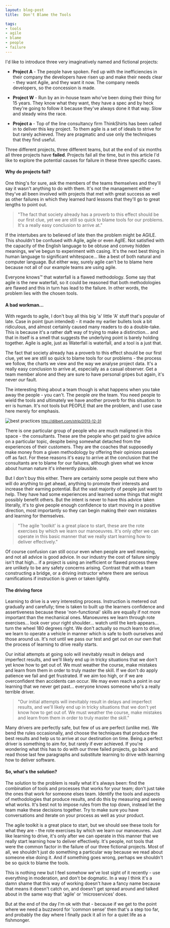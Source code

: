 ```yaml
---
layout: blog-post
title:  Don't Blame the Tools

tags:
- tools
- agile
- blame
- people
- failure
---
```


I'd like to introduce three very imaginatively named and fictional projects:

* **Project A** - The people have spoken. Fed up with the inefficiencies in their company the developers have risen up and make their needs clear - they want Agile, and they want it now. The company needs developers, so the concession is made.

* **Project W** - Run by an in-house team who've been doing their thing for 15 years. They know what they want, they have a spec and by heck they're going to follow it because they've always done it that way. Slow and steady wins the race.

* **Project a** - Top of the line consultancy firm ThinkShirts has been called in to deliver this key project. To them agile is a set of ideals to strive for but rarely achieved. They are pragmatic and use only the techniques that they find useful.

Three different projects, three different teams, but at the end of six months all three projects have **failed**. Projects fail all the time, but in this article I'd like to explore the potential causes for failure in these three specific cases.
<!--more-->
#### Why do projects fail?

One thing's for sure, ask the members of the teams themselves and they'll say it wasn't anything to do with them. 
It's not the management either - they've all been involved with projects that met with great success as well as other failures in which they learned hard lessons that they'll go to great lengths to point out.

<blockquote class="hero">"The fact that society already has a proverb to this effect should be our first clue, yet we are still so quick to blame tools for our problems. It's a really easy conclusion to arrive at."</blockquote>

If the intertubes are to believed of late then the problem might be AGILE. This shouldn't be confused with Agile, agile or even AgIlE. Not satisfied with the capacity of the English language to be obtuse and convey hidden meanings, we've begun to experiment with casing. It's the next best thing in human language to significant whitespace... like a best of both natural and computer language. But either way, surely agile can't be to blame here because not all of our example teams are using agile. 

Everyone knows™ that waterfall is a flawed methodology. Some say that agile is the new waterfall, so it could be reasoned that both methodologies are flawed and this in turn has lead to the failure. In other words, the problem lies with the chosen tools.

#### A bad workman...

With regards to agile, I don't buy all this big 'a' little 'A' stuff that's popular of late. Case in point (pun intended) - it made my earlier bullets look a bit ridiculous, and almost certainly caused many readers to do a double-take. This is because it's a rather daft way of trying to make a distinction... and that in itself is a smell that suggests the underlying point is barely holding together. Agile is agile, just as Waterfall is waterfall, and a tool is a just that.

The fact that society already has a proverb to this effect should be our first clue, yet we are still so quick to blame tools for our problems - the process we follow, the charts we view and the way we analyse project data. It's a really easy conclusion to arrive at, especially as a casual observer. Get a team member alone and they are sure to have personal gripes but again, it's never *our* fault. 

The interesting thing about a team though is what happens when you take away the people - you can't. The people _are_ the team. You need people to wield the tools and ultimately we have another proverb for this situation: to err is human. It's not tools but PEOPLE that are the problem, and I use case here merely for emphasis.

<div class="attributed-image"><img class="center-block img-responsive" src="{{ "assets/img/dont-blame-tools/best practices.gif" | prepend: site.baseurl }}" alt="best practices" />
<small class="pull-right"><a href="http://dilbert.com/strip/2013-12-31">http://dilbert.com/strip/2013-12-31</a></small></div>

There is one particular group of people who are much maligned in this space - the consultants. These are the people who get paid to give advice on a particular topic, despite being somewhat detached from the experiences of their customers. They are the coaches that supposedly make money from a given methodology by offering their opinions passed off as fact. For these reasons it's easy to arrive at the conclusion that the consultants are to blame for our failures, although given what we know about human nature it's inherently plausible.

But I don't buy this either. There are certainly some people out there who will do anything to get ahead, anything to promote their interests and increase their earning potential. But the vast majority of people just want to help. They have had some experiences and learned some things that might possibly benefit others. But the intent is never to have this advice taken literally, it's to give people enough confidence to start moving in a positive direction, most importantly so they can begin making their own mistakes and learning for themselves.

<blockquote class="hero">"The agile 'toolkit' is a great place to start, these are the rote exercises by which we learn our manoeuvres. It's only <em>after</em> we can operate in this basic manner that we really start learning how to deliver effectively."</blockquote>

Of course confusion can still occur even when people are well meaning, and not all advice is good advice. In our industry the cost of failure simply isn't that high... if a project is using an inefficient or flawed process there are unlikely to be any safety concerns arising. Contrast that with a team constructing a bridge, or a driving instructor where there are serious ramifications if instruction is given or taken lightly.

#### The driving force

Learning to drive is a very interesting process. Instruction is metered out gradually and carefully; time is taken to built up the learners confidence and assertiveness because these 'non-functional' skills are equally if not more important than the mechanical ones. Manoeuvres we learn through rote exercises... look over your right shoulder... watch until the kerb appears... turn the wheel 180 degrees right. We don't actually so much learn to drive, we learn to operate a vehicle in manner which is safe to both ourselves and those around us. It's not until we pass our test and get out on our own that the process of learning to drive really starts.

Our initial attempts at going solo will inevitably result in delays and imperfect results, and we'll likely end up in tricky situations that we don't yet know how to get out of. We must weather the course, make mistakes and learn from them in order to truly master the skill. If we don't do apply patience we fail and get frustrated. If we aim too high, or if we are overconfident then accidents can occur. We may even reach a point in our learning that we never get past... everyone knows someone who's a really terrible driver.

<blockquote class="hero">"Our initial attempts will inevitably result in delays and imperfect results, and we'll likely end up in tricky situations that we don't yet know how to get out of. We must weather the course, make mistakes and learn from them in order to truly master the skill."</blockquote>

Many drivers are perfectly safe, but few of us are perfect (unlike me). We bend the rules occasionally, and choose the techniques that produce the best results and help us to arrive at our destination on time. Being a perfect driver is something to aim for, but rarely if ever achieved. If you're wondering what this has to do with our three failed projects, go back and read those last few paragraphs and substitute learning to drive with learning how to deliver software.

#### So, what's the solution?

The solution to the problem is really what it's always been: find the combination of tools and processes that works for your team; don't just take the ones that work for someone elses team. Identify the tools and aspects of methodologies that produce results, and do this by measuring and seeing what works. It's best not to impose rules from the top down, instead let the team make these decisions together. Try to make sure you have conversations and iterate on your process as well as your product.

The agile toolkit is a great place to start, but we should see these tools for what they are - the rote exercises by which we learn our manoeuvres. Just like learning to drive, it's only after we can operate in this manner that we really start learning how to deliver effectively. It's people, not tools that were the common factor in the failure of our three fictional projects. Most of all, we shouldn't just do something a particular way because we read about someone else doing it. And if something goes wrong, perhaps we shouldn't be so quick to blame the tools.

This is nothing new but I feel somehow we've lost sight of it recently - use everything in moderation, and don't be dogmatic. In a way I think it's a damn shame that this way of working doesn't have a fancy name because that means it doesn't catch on, and doesn't get spread around and talked about in the same way that 'agile' or 'microservices' does. 

But at the end of the day I'm ok with that - because if we get to the point where we need a buzzword for 'common sense' then that's a step too far, and probably the day where I finally pack it all in for a quiet life as a fishmonger.